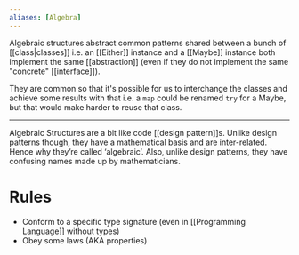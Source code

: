```yaml
---
aliases: [Algebra]
---
```


Algebraic structures abstract common patterns shared between a bunch of [[class|classes]] i.e. an [[Either]] instance and a [[Maybe]] instance both implement the same [[abstraction]] (even if they do not implement the same "concrete" [[interface]]).

They are common so that it's possible for us to interchange the classes and achieve some results with that i.e. a `map` could be renamed `try` for a Maybe, but that would make harder to reuse that class.

---

Algebraic Structures are a bit like code [[design pattern]]s. Unlike design patterns though, they have a mathematical basis and are inter-related. Hence why they’re called ‘algebraic’. Also, unlike design patterns, they have confusing names made up by mathematicians.

# Rules

- Conform to a specific type signature (even in [[Programming Language]] without types)
- Obey some laws (AKA properties)